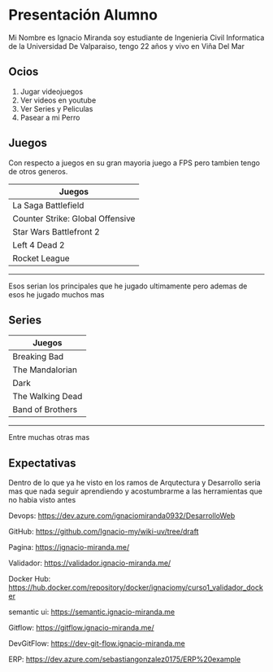 

# Presentación Alumno

Mi Nombre es Ignacio Miranda soy estudiante de Ingenieria Civil Informatica de la Universidad De Valparaiso, tengo 22 años y vivo en Viña Del Mar

## Ocios
1. Jugar videojuegos
2. Ver videos en youtube
3. Ver Series y Peliculas
4. Pasear a mi Perro

## Juegos

Con respecto a juegos en su gran mayoria juego a FPS pero tambien tengo de otros generos.

| Juegos |
| ---- |
| La Saga Battlefield | 
| Counter Strike: Global Offensive  |
| Star Wars Battlefront 2 |
| Left 4 Dead 2 |
| Rocket League |
_____

Esos serian los principales que he jugado ultimamente pero ademas de esos he jugado muchos mas


## Series

| Juegos |
| ---- |
| Breaking Bad | 
| The Mandalorian |
| Dark |
| The Walking Dead |
| Band of Brothers |
_____

Entre muchas otras mas

## Expectativas

Dentro de lo que ya he visto en los ramos de Arqutectura y Desarrollo seria mas que nada seguir aprendiendo y acostumbrarme a las herramientas que no habia visto antes 

Devops: https://dev.azure.com/ignaciomiranda0932/DesarrolloWeb

GitHub: https://github.com/Ignacio-my/wiki-uv/tree/draft

Pagina: https://ignacio-miranda.me/

Validador: https://validador.ignacio-miranda.me/ 

Docker Hub: https://hub.docker.com/repository/docker/ignaciomy/curso1_validador_docker

semantic ui: https://semantic.ignacio-miranda.me

Gitflow: https://gitflow.ignacio-miranda.me/

DevGitFlow: https://dev-git-flow.ignacio-miranda.me 

ERP: https://dev.azure.com/sebastiangonzalez0175/ERP%20example
